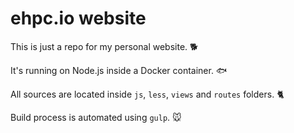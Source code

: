 # ehpc.io website

This is just a repo for my personal website. :dog2:

It's running on Node.js inside a Docker container. :fish:

All sources are located inside `js`, `less`, `views` and `routes` folders. :cat2:

Build process is automated using `gulp`. :mouse:
